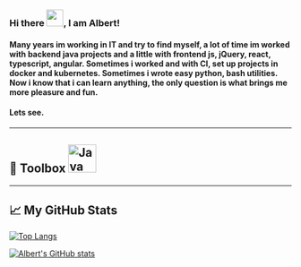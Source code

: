 ### Hi there <img src="https://raw.githubusercontent.com/MartinHeinz/MartinHeinz/master/wave.gif" width="30px">, I am Albert!

#### Many years im working in IT and try to find myself, a lot of time im worked with backend java projects and a little with frontend js, jQuery, react, typescript, angular. Sometimes i worked and with CI, set up projects in docker and kubernetes. Sometimes i wrote easy python, bash utilities. Now i know that i can learn anything, the only question is what brings me more pleasure and fun.
#### Lets see.
---

🧰 Toolbox
<img src="https://cdn.worldvectorlogo.com/logos/java-14.svg" alt="Java Logo" width="50"/>
---

---

## &#x1f4c8; My GitHub Stats

[![Top Langs](https://github-readme-stats.vercel.app/api/top-langs/?username=dev6-7&hide=html,css&theme=dracula)](https://github.com/anuraghazra/github-readme-stats)

[![Albert's GitHub stats](https://github-readme-stats.vercel.app/api?username=dev6-7&theme=dracula)](https://github.com/anuraghazra/github-readme-stats)


<!--
**dev6-7/dev6-7** is a ✨ _special_ ✨ repository because its `README.md` (this file) appears on your GitHub profile.

Here are some ideas to get you started:

- 🔭 I’m currently working on ...
- 🌱 I’m currently learning ...
- 👯 I’m looking to collaborate on ...
- 🤔 I’m looking for help with ...
- 💬 Ask me about ...
- 📫 How to reach me: ...
- 😄 Pronouns: ...
- ⚡ Fun fact: ...
-->
